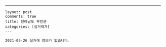 ---
    layout: post
    comments: true
    title: 전라남도 무안군
    categories: [실거래가]
    ---

    2021-05-26 실거래 정보가 없습니다.

    